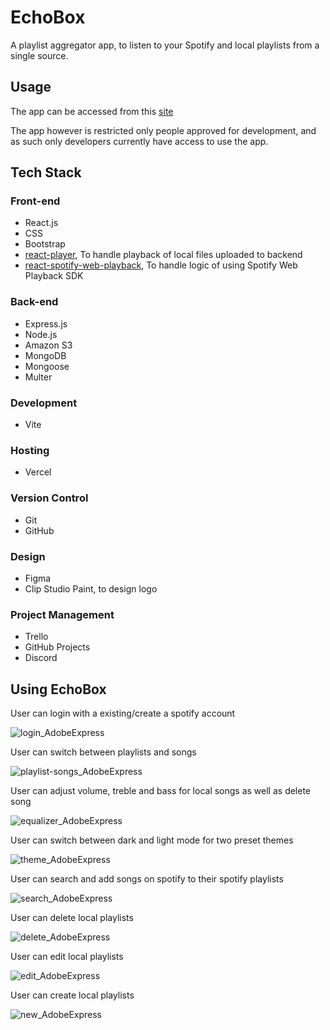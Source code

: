 # EchoBox
A playlist aggregator app, to listen to your Spotify and local playlists from a single source.

## Usage
The app can be accessed from this [site](https://echo-box-syntax-samurai.vercel.app/)

The app however is restricted only people approved for development, and as such only developers currently have access to use the app.

## Tech Stack
### Front-end
* React.js
* CSS
* Bootstrap
* [react-player](https://www.npmjs.com/package/react-player), To handle playback of local files uploaded to backend
* [react-spotify-web-playback](https://www.npmjs.com/package/react-spotify-web-playback), To handle logic of using Spotify Web Playback SDK

### Back-end
* Express.js
* Node.js
* Amazon S3
* MongoDB
* Mongoose
* Multer

### Development 
* Vite

### Hosting
* Vercel

### Version Control
* Git
* GitHub

### Design
* Figma
* Clip Studio Paint, to design logo

### Project Management
* Trello
* GitHub Projects
* Discord

## Using EchoBox
User can login with a existing/create a spotify account

![login_AdobeExpress](https://github.com/missile720/music-player/assets/58495374/73143bf6-a390-4181-a666-4223dfff093d)

User can switch between playlists and songs

![playlist-songs_AdobeExpress](https://github.com/missile720/music-player/assets/58495374/7bd368cf-aa09-4cd0-a293-a180638787fa)

User can adjust volume, treble and bass for local songs as well as delete song

![equalizer_AdobeExpress](https://github.com/missile720/music-player/assets/58495374/1c468baf-f7f7-4b41-bfd7-46dea938cfd9)

User can switch between dark and light mode for two preset themes

![theme_AdobeExpress](https://github.com/missile720/music-player/assets/58495374/a5bffce7-6b51-4347-a489-b83692fc576f)

User can search and add songs on spotify to their spotify playlists

![search_AdobeExpress](https://github.com/missile720/music-player/assets/58495374/aae76ef9-1088-47e5-aa26-f05d2a9239ee)

User can delete local playlists

![delete_AdobeExpress](https://github.com/missile720/music-player/assets/58495374/78871cc6-f2ad-4555-9cde-c081328e4f39)

User can edit local playlists

![edit_AdobeExpress](https://github.com/missile720/music-player/assets/58495374/c22467c1-8dd4-45b0-96bc-4880fe702ffb)

User can create local playlists

![new_AdobeExpress](https://github.com/missile720/music-player/assets/58495374/a4340c4a-9f4b-44a8-a78b-a23af7b3c735)
